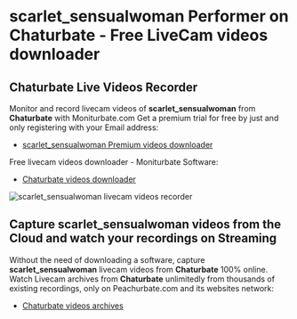 # scarlet_sensualwoman Performer on Chaturbate - Free LiveCam videos downloader

## Chaturbate Live Videos Recorder

Monitor and record livecam videos of **scarlet_sensualwoman** from **Chaturbate** with Moniturbate.com
Get a premium trial for free by just and only registering with your Email address:
* [scarlet_sensualwoman Premium videos downloader](https://moniturbate.com/request-demo-licence-key.html)

Free livecam videos downloader - Moniturbate Software:
* [Chaturbate videos downloader](https://moniturbate.com/moniturbate-download-software.html)

![scarlet_sensualwoman livecam videos recorder](https://peachurnet.com/templates/moniturbate-software.png)


## Capture scarlet_sensualwoman videos from the Cloud and watch your recordings on Streaming

Without the need of downloading a software, capture **scarlet_sensualwoman** livecam videos from **Chaturbate** 100% online.
Watch Livecam archives from **Chaturbate** unlimitedly from thousands of existing recordings, only on Peachurbate.com and its websites network:
* [Chaturbate videos archives](https://peachurnet.com/)
